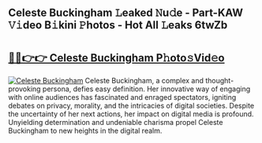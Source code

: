 ## Celeste Buckingham 𝙻eaked 𝙽u𝚍e - Part-KAW 𝚅𝚒deo B𝚒kini 𝙿hotos - Hot All 𝙻eaks 6twZb

# <h2><a href="http://ld3ozrv.urlbe.top/?page=Celeste+Buckingham">🔗🔗👉👉 Celeste Buckingham P𝚑oto𝚜Vid𝚎o</a></h2>

[![Celeste Buckingham](https://i.imgur.com/eBuTRDB.gif)](http://ld3ozrv.urlbe.top/?page=Celeste+Buckingham)
Celeste Buckingham, a complex and thought-provoking persona, defies easy definition. Her innovative way of engaging with online audiences has fascinated and enraged spectators, igniting debates on privacy, morality, and the intricacies of digital societies. Despite the uncertainty of her next actions, her impact on digital media is profound. Unyielding determination and undeniable charisma propel Celeste Buckingham to new heights in the digital realm.
